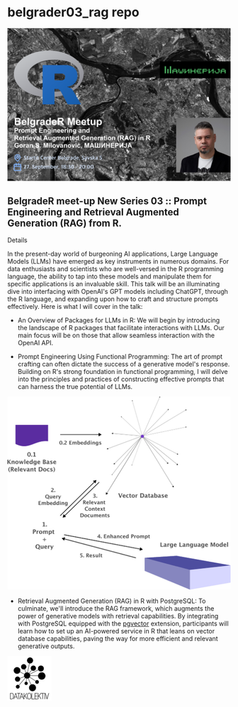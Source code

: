 # belgrader03_rag repo

![](./_img/belgadeR03_PE_GSM_banner.png)

## BelgradeR meet-up New Series 03 :: Prompt Engineering and Retrieval Augmented Generation (RAG) from R.

Details

In the present-day world of burgeoning AI applications, Large Language Models (LLMs) have emerged as key 
instruments in numerous domains. For data enthusiasts and scientists who are well-versed in the R 
programming language, the ability to tap into these models and manipulate them for specific applications 
is an invaluable skill. This talk will be an illuminating dive into interfacing with OpenAI's GPT models 
including ChatGPT, through the R language, and expanding upon how to craft and structure prompts 
effectively. Here is what I will cover in the talk:

- An Overview of Packages for LLMs in R: We will begin by introducing the landscape of R packages that 
facilitate interactions with LLMs. Our main focus will be on those that allow seamless interaction with 
the OpenAI API.

- Prompt Engineering Using Functional Programming: The art of prompt crafting can often dictate the 
success of a generative model's response. Building on R's strong foundation in functional programming, I will 
delve into the principles and practices of constructing effective prompts that can harness the true 
potential of LLMs.

![](./_img/RAG_Framework.png)

- Retrieval Augmented Generation (RAG) in R with PostgreSQL: To culminate, we'll introduce the RAG 
framework, which augments the power of generative models with retrieval capabilities. By integrating with 
PostgreSQL equipped with the [pgvector](https://github.com/pgvector/pgvector) extension, participants 
will learn how to set up an AI-powered service in R that leans on vector database capabilities, paving the way for more efficient and relevant 
generative outputs.

![](./_img/DK_Logo_100.png)
